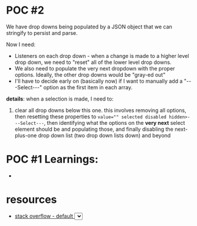

# POC #2
We have drop downs being populated by a JSON object
that we can stringify to persist and parse.

Now I need:

* Listeners on each drop down - when a change is made to a higher 
level drop down, we need to "reset" all of the lower level drop downs.
* We also need to populate the very next dropdown with the proper options. Ideally, the other drop downs would be "gray-ed out"
* I'll have to decide early on (basically now) if I want to manually
add a "---Select---" option as the first item in each array.


**details**: when a selection is made, I need to:

1. clear all drop downs below this one. this involves removing all options, then resetting these properties to `value="" selected disabled hidden>---Select---`, then identifying what the options on the
**very next** select element should be and populating those, and finally
disabling the next-plus-one drop down list (two drop down lists down) and beyond



# POC #1 Learnings:

* 




# resources

* [stack overflow - default <select> options](https://stackoverflow.com/questions/3518002/how-can-i-set-the-default-value-for-an-html-select-element)

